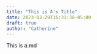 ```yaml
---
title: "This is A's Title"
date: 2023-03-29T15:31:38-05:00
draft: true
author: "Catherine"
---
```


This is a.md